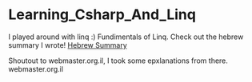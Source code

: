 # Learning_Csharp_And_Linq
I played around with linq :)
Fundimentals of Linq. Check out the hebrew summary I wrote!
<a href="https://github.com/michael-lemberger/Learning_Csharp_And_Linq/blob/master/%D7%A1%D7%99%D7%9B%D7%95%D7%9D%20%D7%A9%D7%A4%D7%AA%20c%23.pdf">Hebrew Summary</a>

Shoutout to webmaster.org.il, I took some epxlanations from there.
webmaster.org.il
